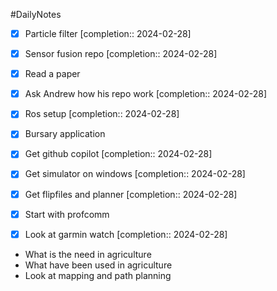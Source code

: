 #DailyNotes
- [x] Particle filter  [completion:: 2024-02-28]
- [x] Sensor fusion repo  [completion:: 2024-02-28]
- [x] Read a paper
- [x] Ask Andrew how his repo work  [completion:: 2024-02-28]
- [x] Ros setup  [completion:: 2024-02-28]

- [x] Bursary application
- [x] Get github copilot  [completion:: 2024-02-28]
- [x] Get simulator on windows  [completion:: 2024-02-28]
- [x] Get flipfiles and planner  [completion:: 2024-02-28]
- [x] Start with profcomm
- [x] Look at garmin watch  [completion:: 2024-02-28]

- What is the need in agriculture
- What have been used in agriculture
- Look at mapping and path planning

